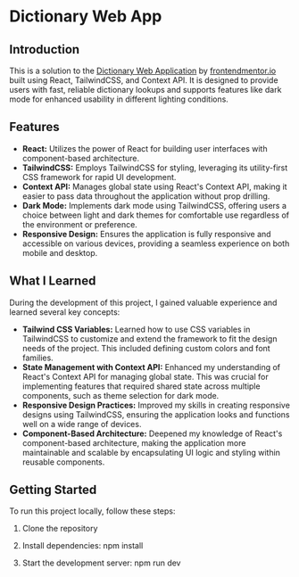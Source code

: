 # Dictionary Web App

## Introduction

This is a solution to the [Dictionary Web Application](https://www.frontendmentor.io/challenges/dictionary-web-app-h5wwnyuKFL) by [frontendmentor.io](https://www.frontendmentor.io) built using React, TailwindCSS, and Context API. It is designed to provide users with fast, reliable dictionary lookups and supports features like dark mode for enhanced usability in different lighting conditions.

## Features

- **React:** Utilizes the power of React for building user interfaces with component-based architecture.
- **TailwindCSS:** Employs TailwindCSS for styling, leveraging its utility-first CSS framework for rapid UI development.
- **Context API:** Manages global state using React's Context API, making it easier to pass data throughout the application without prop drilling.
- **Dark Mode:** Implements dark mode using TailwindCSS, offering users a choice between light and dark themes for comfortable use regardless of the environment or preference.
- **Responsive Design:** Ensures the application is fully responsive and accessible on various devices, providing a seamless experience on both mobile and desktop.

## What I Learned

During the development of this project, I gained valuable experience and learned several key concepts:

- **Tailwind CSS Variables:** Learned how to use CSS variables in TailwindCSS to customize and extend the framework to fit the design needs of the project. This included defining custom colors and font families.
- **State Management with Context API:** Enhanced my understanding of React's Context API for managing global state. This was crucial for implementing features that required shared state across multiple components, such as theme selection for dark mode.
- **Responsive Design Practices:** Improved my skills in creating responsive designs using TailwindCSS, ensuring the application looks and functions well on a wide range of devices.
- **Component-Based Architecture:** Deepened my knowledge of React's component-based architecture, making the application more maintainable and scalable by encapsulating UI logic and styling within reusable components.

## Getting Started

To run this project locally, follow these steps:

1. Clone the repository

2. Install dependencies:
   npm install

3. Start the development server:
   npm run dev
